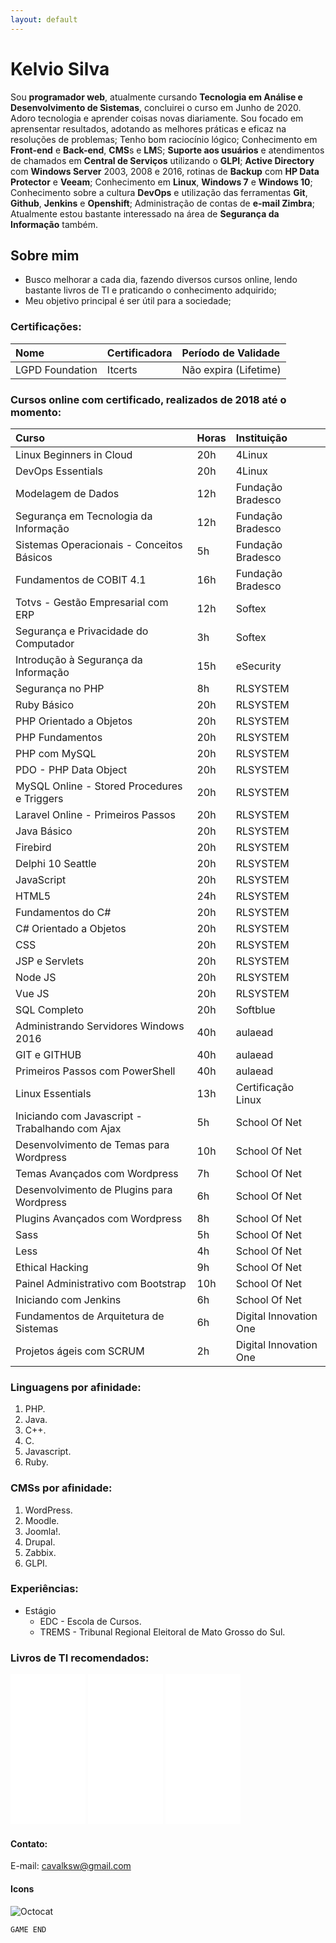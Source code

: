 ```yaml
---
layout: default
---
```


# Kelvio Silva

Sou **programador web**, atualmente cursando **Tecnologia em Análise e Desenvolvimento de Sistemas**, concluirei o curso em Junho de 2020. Adoro tecnologia e aprender coisas novas diariamente. Sou focado em aprensentar resultados, adotando as melhores práticas e eficaz na resoluções de problemas; Tenho bom raciocínio lógico; Conhecimento em **Front-end** e **Back-end**, **CMS**s e **LM**S; **Suporte aos usuários** e atendimentos de chamados em **Central de Serviços** utilizando o **GLPI**; **Active Directory** com **Windows Server** 2003, 2008 e 2016, rotinas de **Backup** com **HP Data Protector** e **Veeam**; Conhecimento em **Linux**, **Windows 7** e **Windows 10**; Conhecimento sobre a cultura **DevOps** e utilização das ferramentas **Git**, **Github**, **Jenkins** e **Openshift**; Administração de contas de **e-mail Zimbra**; Atualmente estou bastante interessado na área de **Segurança da Informação** também.

## Sobre mim

* Busco melhorar a cada dia, fazendo diversos cursos online, lendo bastante livros de TI e praticando o conhecimento adquirido;
* Meu objetivo principal é ser útil para a sociedade;

### Certificações:

| Nome       | Certificadora | Período de Validade |
|:-------------|:------------------|:------|
| LGPD Foundation | Itcerts | Não expira (Lifetime) |

### Cursos online com certificado, realizados de 2018 até o momento:

| Curso       | Horas          | Instituição |
|:-------------|:------------------|:------|
| Linux Beginners in Cloud | 20h | 4Linux  |
| DevOps Essentials | 20h | 4Linux  |
| Modelagem de Dados | 12h | Fundação Bradesco  |
| Segurança em Tecnologia da Informação | 12h | Fundação Bradesco  |
| Sistemas Operacionais - Conceitos Básicos | 5h | Fundação Bradesco  |
| Fundamentos de COBIT 4.1 | 16h | Fundação Bradesco  |
| Totvs - Gestão Empresarial com ERP | 12h | Softex  |
| Segurança e Privacidade do Computador | 3h | Softex  |
| Introdução à Segurança da Informação | 15h | eSecurity  |
| Segurança no PHP | 8h | RLSYSTEM  |
| Ruby Básico | 20h | RLSYSTEM  |
| PHP Orientado a Objetos | 20h | RLSYSTEM  |
| PHP Fundamentos | 20h | RLSYSTEM  |
| PHP com MySQL | 20h | RLSYSTEM  |
| PDO - PHP Data Object | 20h | RLSYSTEM  |
| MySQL Online - Stored Procedures e Triggers | 20h | RLSYSTEM  |
| Laravel Online - Primeiros Passos | 20h | RLSYSTEM  |
| Java Básico | 20h | RLSYSTEM  |
| Firebird | 20h | RLSYSTEM  |
| Delphi 10 Seattle | 20h | RLSYSTEM  |
| JavaScript | 20h | RLSYSTEM  |
| HTML5 | 24h | RLSYSTEM  |
| Fundamentos do C# | 20h | RLSYSTEM  |
| C# Orientado a Objetos | 20h | RLSYSTEM  |
| CSS | 20h | RLSYSTEM  |
| JSP e Servlets | 20h | RLSYSTEM  |
| Node JS | 20h | RLSYSTEM  |
| Vue JS | 20h | RLSYSTEM  |
| SQL Completo | 20h | Softblue  |
| Administrando Servidores Windows 2016 | 40h | aulaead  |
| GIT e GITHUB  | 40h | aulaead  |
| Primeiros Passos com PowerShell | 40h | aulaead  |
| Linux Essentials | 13h | Certificação Linux  |
| Iniciando com Javascript - Trabalhando com Ajax | 5h | School Of Net  |
| Desenvolvimento de Temas para Wordpress | 10h | School Of Net  |
| Temas Avançados com Wordpress | 7h | School Of Net  |
| Desenvolvimento de Plugins para Wordpress | 6h | School Of Net  |
| Plugins Avançados com Wordpress | 8h | School Of Net  |
| Sass | 5h | School Of Net  |
| Less | 4h | School Of Net  |
| Ethical Hacking | 9h | School Of Net  |
| Painel Administrativo com Bootstrap | 10h | School Of Net  |
| Iniciando com Jenkins | 6h | School Of Net  |
| Fundamentos de Arquitetura de Sistemas | 6h | Digital Innovation One  |
| Projetos ágeis com SCRUM | 2h | Digital Innovation One  |

### Linguagens por afinidade:

1. PHP.
2. Java.
3. C++.
4. C.
5. Javascript.
6. Ruby.

### CMSs por afinidade:

1. WordPress.
2. Moodle.
3. Joomla!.
4. Drupal.
5. Zabbix.
6. GLPI.

### Experiências:

- Estágio
  - EDC - Escola de Cursos.
  - TREMS - Tribunal Regional Eleitoral de Mato Grosso do Sul.
  
### Livros de TI recomendados:

<iframe style="width:120px;height:240px;" marginwidth="0" marginheight="0" scrolling="no" frameborder="0" src="//ws-na.amazon-adsystem.com/widgets/q?ServiceVersion=20070822&OneJS=1&Operation=GetAdHtml&MarketPlace=BR&source=ac&ref=tf_til&ad_type=product_link&tracking_id=kelviosilva-20&marketplace=amazon&region=BR&placement=8574528609&asins=8574528609&linkId=f9229c0bfb6893643dd655cde5b6a867&show_border=false&link_opens_in_new_window=false&price_color=333333&title_color=bf002d&bg_color=ffffff">
</iframe>
<iframe style="width:120px;height:240px;" marginwidth="0" marginheight="0" scrolling="no" frameborder="0" src="//ws-na.amazon-adsystem.com/widgets/q?ServiceVersion=20070822&OneJS=1&Operation=GetAdHtml&MarketPlace=BR&source=ac&ref=tf_til&ad_type=product_link&tracking_id=kelviosilva-20&marketplace=amazon&region=BR&placement=8543107164&asins=8543107164&linkId=ec2075726e2d6525c8780c7540c48f32&show_border=false&link_opens_in_new_window=false&price_color=333333&title_color=bf002d&bg_color=ffffff">
</iframe>
<iframe style="width:120px;height:240px;" marginwidth="0" marginheight="0" scrolling="no" frameborder="0" src="//ws-na.amazon-adsystem.com/widgets/q?ServiceVersion=20070822&OneJS=1&Operation=GetAdHtml&MarketPlace=BR&source=ac&ref=tf_til&ad_type=product_link&tracking_id=kelviosilva-20&marketplace=amazon&region=BR&placement=8574529370&asins=8574529370&linkId=7dcbe499a053df4b089dafe825e627e4&show_border=false&link_opens_in_new_window=false&price_color=333333&title_color=bf002d&bg_color=ffffff">
</iframe>  
  
  
  
#### Contato:

E-mail: cavalksw@gmail.com

#### Icons

![Octocat](https://github.githubassets.com/images/icons/emoji/octocat.png)

```
GAME END
```
